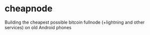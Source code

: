 # cheapnode
Building the cheapest possible bitcoin fullnode (+lightning and other services) on old Android phones

